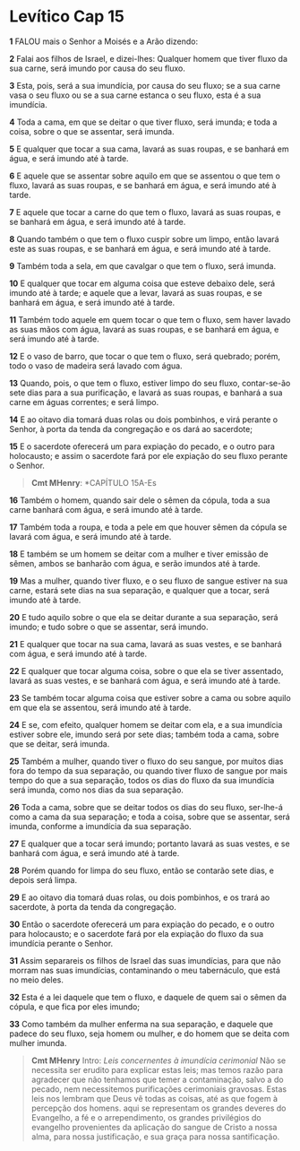 # Levítico Cap 15

**1** 	FALOU mais o Senhor a Moisés e a Arão dizendo:

**2** 	Falai aos filhos de Israel, e dizei-lhes: Qualquer homem que tiver fluxo da sua carne, será imundo por causa do seu fluxo.

**3** 	Esta, pois, será a sua imundícia, por causa do seu fluxo; se a sua carne vasa o seu fluxo ou se a sua carne estanca o seu fluxo, esta é a sua imundícia.

**4** 	Toda a cama, em que se deitar o que tiver fluxo, será imunda; e toda a coisa, sobre o que se assentar, será imunda.

**5** 	E qualquer que tocar a sua cama, lavará as suas roupas, e se banhará em água, e será imundo até à tarde.

**6** 	E aquele que se assentar sobre aquilo em que se assentou o que tem o fluxo, lavará as suas roupas, e se banhará em água, e será imundo até à tarde.

**7** 	E aquele que tocar a carne do que tem o fluxo, lavará as suas roupas, e se banhará em água, e será imundo até à tarde.

**8** 	Quando também o que tem o fluxo cuspir sobre um limpo, então lavará este as suas roupas, e se banhará em água, e será imundo até à tarde.

**9** 	Também toda a sela, em que cavalgar o que tem o fluxo, será imunda.

**10** 	E qualquer que tocar em alguma coisa que esteve debaixo dele, será imundo até à tarde; e aquele que a levar, lavará as suas roupas, e se banhará em água, e será imundo até à tarde.

**11** 	Também todo aquele em quem tocar o que tem o fluxo, sem haver lavado as suas mãos com água, lavará as suas roupas, e se banhará em água, e será imundo até à tarde.

**12** 	E o vaso de barro, que tocar o que tem o fluxo, será quebrado; porém, todo o vaso de madeira será lavado com água.

**13** 	Quando, pois, o que tem o fluxo, estiver limpo do seu fluxo, contar-se-ão sete dias para a sua purificação, e lavará as suas roupas, e banhará a sua carne em águas correntes; e será limpo.

**14** 	E ao oitavo dia tomará duas rolas ou dois pombinhos, e virá perante o Senhor, à porta da tenda da congregação e os dará ao sacerdote;

**15** 	E o sacerdote oferecerá um para expiação do pecado, e o outro para holocausto; e assim o sacerdote fará por ele expiação do seu fluxo perante o Senhor.

> **Cmt MHenry**: *CAPÍTULO 15A-Es

**16** 	Também o homem, quando sair dele o sêmen da cópula, toda a sua carne banhará com água, e será imundo até à tarde.

**17** 	Também toda a roupa, e toda a pele em que houver sêmen da cópula se lavará com água, e será imundo até à tarde.

**18** 	E também se um homem se deitar com a mulher e tiver emissão de sêmen, ambos se banharão com água, e serão imundos até à tarde.

**19** 	Mas a mulher, quando tiver fluxo, e o seu fluxo de sangue estiver na sua carne, estará sete dias na sua separação, e qualquer que a tocar, será imundo até à tarde.

**20** 	E tudo aquilo sobre o que ela se deitar durante a sua separação, será imundo; e tudo sobre o que se assentar, será imundo.

**21** 	E qualquer que tocar na sua cama, lavará as suas vestes, e se banhará com água, e será imundo até à tarde.

**22** 	E qualquer que tocar alguma coisa, sobre o que ela se tiver assentado, lavará as suas vestes, e se banhará com água, e será imundo até à tarde.

**23** 	Se também tocar alguma coisa que estiver sobre a cama ou sobre aquilo em que ela se assentou, será imundo até à tarde.

**24** 	E se, com efeito, qualquer homem se deitar com ela, e a sua imundícia estiver sobre ele, imundo será por sete dias; também toda a cama, sobre que se deitar, será imunda.

**25** 	Também a mulher, quando tiver o fluxo do seu sangue, por muitos dias fora do tempo da sua separação, ou quando tiver fluxo de sangue por mais tempo do que a sua separação, todos os dias do fluxo da sua imundícia será imunda, como nos dias da sua separação.

**26** 	Toda a cama, sobre que se deitar todos os dias do seu fluxo, ser-lhe-á como a cama da sua separação; e toda a coisa, sobre que se assentar, será imunda, conforme a imundícia da sua separação.

**27** 	E qualquer que a tocar será imundo; portanto lavará as suas vestes, e se banhará com água, e será imundo até à tarde.

**28** 	Porém quando for limpa do seu fluxo, então se contarão sete dias, e depois será limpa.

**29** 	E ao oitavo dia tomará duas rolas, ou dois pombinhos, e os trará ao sacerdote, à porta da tenda da congregação.

**30** 	Então o sacerdote oferecerá um para expiação do pecado, e o outro para holocausto; e o sacerdote fará por ela expiação do fluxo da sua imundícia perante o Senhor.

**31** 	Assim separareis os filhos de Israel das suas imundícias, para que não morram nas suas imundícias, contaminando o meu tabernáculo, que está no meio deles.

**32** 	Esta é a lei daquele que tem o fluxo, e daquele de quem sai o sêmen da cópula, e que fica por eles imundo;

**33** 	Como também da mulher enferma na sua separação, e daquele que padece do seu fluxo, seja homem ou mulher, e do homem que se deita com mulher imunda.


> **Cmt MHenry** Intro: *Leis concernentes à imundícia cerimonial* Não se necessita ser erudito para explicar estas leis; mas temos razão para agradecer que não tenhamos que temer a contaminação, salvo a do pecado, nem necessitemos purificações cerimoniais gravosas. Estas leis nos lembram que Deus vê todas as coisas, até as que fogem à percepção dos homens. aqui se representam os grandes deveres do Evangelho, a fé e o arrependimento, os grandes privilégios do evangelho provenientes da aplicação do sangue de Cristo a nossa alma, para nossa justificação, e sua graça para nossa santificação.